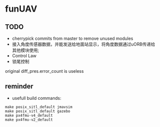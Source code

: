 # funUAV

## TODO

 * cherrypick commits from master to remove unused modules
 * 接入角度传感器数据，并能发送给地面站显示，将角度数据通过uORB传递给其他模块使用;
 * Control Law
 * 锁尾控制


 original diff_pres.error_count is useless


## reminder 

 * usefull build commands:

 ~~~
make posix_sitl_default jmavsim
make posix_sitl_default gazebo
make px4fmu-v4_default
make px4fmu-v2_default
 ~~~

